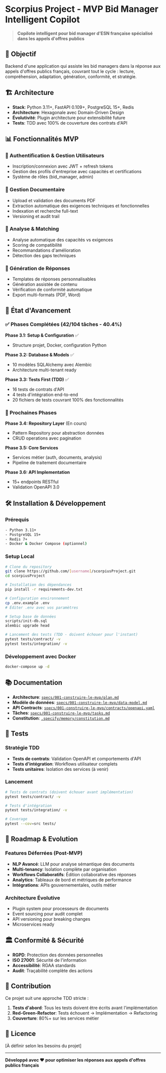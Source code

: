 # Scorpius Project - MVP Bid Manager Intelligent Copilot

> **Copilote intelligent pour bid manager d'ESN française spécialisé dans les appels d'offres publics**

## 🎯 Objectif

Backend d'une application qui assiste les bid managers dans la réponse aux appels d'offres publics français, couvrant tout le cycle : lecture, compréhension, adaptation, génération, conformité, et stratégie.

## 🏗️ Architecture

- **Stack**: Python 3.11+, FastAPI 0.109+, PostgreSQL 15+, Redis
- **Architecture**: Hexagonale avec Domain-Driven Design
- **Évolutivité**: Plugin architecture pour extensibilité future
- **Tests**: TDD avec 100% de couverture des contrats d'API

## 📊 Fonctionnalités MVP

### 🔐 Authentification & Gestion Utilisateurs
- Inscription/connexion avec JWT + refresh tokens
- Gestion des profils d'entreprise avec capacités et certifications
- Système de rôles (bid_manager, admin)

### 📄 Gestion Documentaire
- Upload et validation des documents PDF
- Extraction automatique des exigences techniques et fonctionnelles
- Indexation et recherche full-text
- Versioning et audit trail

### 🎯 Analyse & Matching
- Analyse automatique des capacités vs exigences
- Scoring de compatibilité
- Recommandations d'amélioration
- Détection des gaps techniques

### 📝 Génération de Réponses
- Templates de réponses personnalisables
- Génération assistée de contenu
- Vérification de conformité automatique
- Export multi-formats (PDF, Word)

## 🚀 État d'Avancement

### ✅ Phases Complétées (42/104 tâches - 40.4%)

**Phase 3.1: Setup & Configuration** ✅
- Structure projet, Docker, configuration Python

**Phase 3.2: Database & Models** ✅
- 10 modèles SQLAlchemy avec Alembic
- Architecture multi-tenant ready

**Phase 3.3: Tests First (TDD)** ✅
- 16 tests de contrats d'API
- 4 tests d'intégration end-to-end
- 20 fichiers de tests couvrant 100% des fonctionnalités

### 🔄 Prochaines Phases

**Phase 3.4: Repository Layer** (En cours)
- Pattern Repository pour abstraction données
- CRUD operations avec pagination

**Phase 3.5: Core Services**
- Services métier (auth, documents, analysis)
- Pipeline de traitement documentaire

**Phase 3.6: API Implementation**
- 15+ endpoints RESTful
- Validation OpenAPI 3.0

## 🛠️ Installation & Développement

### Prérequis
```bash
- Python 3.11+
- PostgreSQL 15+
- Redis 7+
- Docker & Docker Compose (optionnel)
```

### Setup Local
```bash
# Clone du repository
git clone https://github.com/[username]/scorpiusProject.git
cd scorpiusProject

# Installation des dépendances
pip install -r requirements-dev.txt

# Configuration environnement
cp .env.example .env
# Éditer .env avec vos paramètres

# Setup base de données
scripts/init-db.sql
alembic upgrade head

# Lancement des tests (TDD - doivent échouer pour l'instant)
pytest tests/contract/ -v
pytest tests/integration/ -v
```

### Développement avec Docker
```bash
docker-compose up -d
```

## 📚 Documentation

- **Architecture**: [`specs/001-construire-le-mvp/plan.md`](specs/001-construire-le-mvp/plan.md)
- **Modèle de données**: [`specs/001-construire-le-mvp/data-model.md`](specs/001-construire-le-mvp/data-model.md)
- **API Contracts**: [`specs/001-construire-le-mvp/contracts/openapi.yaml`](specs/001-construire-le-mvp/contracts/openapi.yaml)
- **Tâches**: [`specs/001-construire-le-mvp/tasks.md`](specs/001-construire-le-mvp/tasks.md)
- **Constitution**: [`.specify/memory/constitution.md`](.specify/memory/constitution.md)

## 🧪 Tests

### Stratégie TDD
- **Tests de contrats**: Validation OpenAPI et comportements d'API
- **Tests d'intégration**: Workflows utilisateur complets
- **Tests unitaires**: Isolation des services (à venir)

### Lancement
```bash
# Tests de contrats (doivent échouer avant implémentation)
pytest tests/contract/ -v

# Tests d'intégration
pytest tests/integration/ -v

# Coverage
pytest --cov=src tests/
```

## 🔮 Roadmap & Evolution

### Features Déferrées (Post-MVP)
- **NLP Avancé**: LLM pour analyse sémantique des documents
- **Multi-tenancy**: Isolation complète par organisation
- **Workflows Collaboratifs**: Édition collaborative des réponses
- **Analytics**: Tableaux de bord et métriques de performance
- **Intégrations**: APIs gouvernementales, outils métier

### Architecture Évolutive
- Plugin system pour processeurs de documents
- Event sourcing pour audit complet
- API versioning pour breaking changes
- Microservices ready

## 🏛️ Conformité & Sécurité

- **RGPD**: Protection des données personnelles
- **ISO 27001**: Sécurité de l'information
- **Accessibilité**: RGAA standards
- **Audit**: Traçabilité complète des actions

## 🤝 Contribution

Ce projet suit une approche TDD stricte :
1. **Tests d'abord**: Tous les tests doivent être écrits avant l'implémentation
2. **Red-Green-Refactor**: Tests échouent → Implémentation → Refactoring
3. **Couverture**: 80%+ sur les services métier

## 📄 Licence

[À définir selon les besoins du projet]

---

**Développé avec ❤️ pour optimiser les réponses aux appels d'offres publics français**